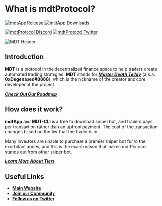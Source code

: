 # What is mdtProtocol?

[![mdtApp Release](https://badgen.net/github/release/mdtProtocol/bot/stable)](https://github.com/mdtProtocol/bot/releases)
[![mdtApp Downloads](https://badgen.net/github/assets-dl/mdtProtocol/bot)](https://github.com/mdtProtocol/bot/releases/latest)

[![mdtProtocol Discord](https://badgen.net/discord/members/mdtprotocol?icon=discord)](https://discord.gg/mdtProtocol)
[![mdtProtocol Twitter](https://badgen.net/twitter/follow/mdtprotocol?icon=twitter)](https://twitter.com/mdtProtocol)

![MDT Header](https://raw.githubusercontent.com/mdtProtocol/bot/master/assets/mdt_header.png)


## Introduction

**MDT** is a protocol in the decentralized finance space to help traders create automated trading strategies. **MDT** stands for [**_Master Death Teddy_**](https://twitter.com/mdeathted) (a.k.a. **0xDegenaped#8888**), which is the nickname of the creator and core developer of the project.

[**_Check Out Our Roadmap_**](https://mdt.gg/roadmap)

## How does it work?

**mdtApp** and **MDT-CLI** is a free to download sniper bot, and traders pays per transaction rather than an upfront payment. The cost of the transaction changes based on the tier that the trader is in.

Many investors are unable to purchase a premier sniper bot fur to the exorbitant prices, and this is the exact reason that makes mdtProtocol stands out from other sniper bot.

[**_Learn More About Tiers_**](https://mdt.gg/tiers)

## Useful Links

- [**Main Website**](https://mdt.gg)
- [**Join our Community**](https://discord.gg/mdtProtocol)
- [**Follow us on Twitter**](https://twitter.com/mdtProtocol)
